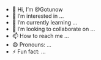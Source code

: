 - 👋 Hi, I’m @Gotunow
- 👀 I’m interested in ...
- 🌱 I’m currently learning ...
- 💞️ I’m looking to collaborate on ...
- 📫 How to reach me ...
- 😄 Pronouns: ...
- ⚡ Fun fact: ...

<!---
Gotunow/Gotunow is a ✨ special ✨ repository because its `README.md` (this file) appears on your GitHub profile.
You can click the Preview link to take a look at your changes.
--->
